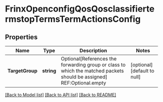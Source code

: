 # FrinxOpenconfigQosQosclassifiertermstopTermsTermActionsConfig

## Properties
Name | Type | Description | Notes
------------ | ------------- | ------------- | -------------
**TargetGroup** | **string** | Optional[References the forwarding group or class to which the matched packets should be assigned] REF:Optional.empty | [optional] [default to null]

[[Back to Model list]](../README.md#documentation-for-models) [[Back to API list]](../README.md#documentation-for-api-endpoints) [[Back to README]](../README.md)


